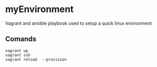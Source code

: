 # myEnvironment
Vagrant and ansible playbook used to setup a quick linux environment

## Comands
```
vagrant up
vagrant ssh
vagrant reload  --provision
```
